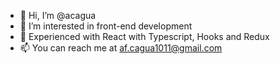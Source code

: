 - 👋 Hi, I’m @acagua
- 👀 I’m interested in front-end development 
- 🌱 Experienced with React with Typescript, Hooks and Redux
- 📫 You can reach me at af.cagua1011@gmail.com

<!---
acagua/acagua is a ✨ special ✨ repository because its `README.md` (this file) appears on your GitHub profile.
You can click the Preview link to take a look at your changes.
--->
